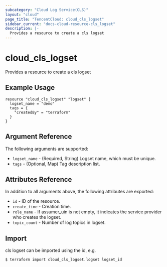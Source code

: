 ```yaml
---
subcategory: "Cloud Log Service(CLS)"
layout: "cloud"
page_title: "TencentCloud: cloud_cls_logset"
sidebar_current: "docs-cloud-resource-cls_logset"
description: |-
  Provides a resource to create a cls logset
---
```


# cloud_cls_logset

Provides a resource to create a cls logset

## Example Usage

```hcl
resource "cloud_cls_logset" "logset" {
  logset_name = "demo"
  tags = {
    "createdBy" = "terraform"
  }
}
```

## Argument Reference

The following arguments are supported:

* `logset_name` - (Required, String) Logset name, which must be unique.
* `tags` - (Optional, Map) Tag description list.

## Attributes Reference

In addition to all arguments above, the following attributes are exported:

* `id` - ID of the resource.
* `create_time` - Creation time.
* `role_name` - If assumer_uin is not empty, it indicates the service provider who creates the logset.
* `topic_count` - Number of log topics in logset.


## Import

cls logset can be imported using the id, e.g.
```
$ terraform import cloud_cls_logset.logset logset_id
```

